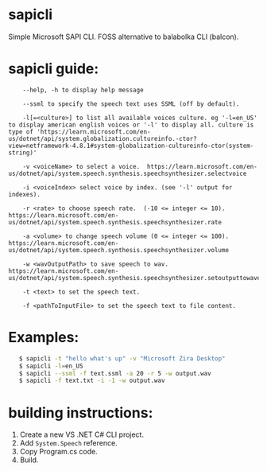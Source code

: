 # sapicli
Simple Microsoft SAPI CLI. 
FOSS alternative to balabolka CLI (balcon).

# sapicli guide:

        --help, -h to display help message

        --ssml to specify the speech text uses SSML (off by default).
        
        -l[=<culture>] to list all available voices culture. eg '-l=en_US' to display american english voices or '-l' to display all. culture is type of 'https://learn.microsoft.com/en-us/dotnet/api/system.globalization.cultureinfo.-ctor?view=netframework-4.8.1#system-globalization-cultureinfo-ctor(system-string)'

        -v <voiceName> to select a voice.  https://learn.microsoft.com/en-us/dotnet/api/system.speech.synthesis.speechsynthesizer.selectvoice
        
        -i <voiceIndex> select voice by index. (see '-l' output for indexes).
        
        -r <rate> to choose speech rate.  (-10 <= integer <= 10).  https://learn.microsoft.com/en-us/dotnet/api/system.speech.synthesis.speechsynthesizer.rate

        -a <volume> to change speech volume (0 <= integer <= 100). https://learn.microsoft.com/en-us/dotnet/api/system.speech.synthesis.speechsynthesizer.volume

        -w <wavOutputPath> to save speech to wav. https://learn.microsoft.com/en-us/dotnet/api/system.speech.synthesis.speechsynthesizer.setoutputtowavefile

        -t <text> to set the speech text.

        -f <pathToInputFile> to set the speech text to file content.
# Examples:

```bash 
   $ sapicli -t "hello what's up" -v "Microsoft Zira Desktop"
   $ sapicli -l=en_US
   $ sapicli --ssml -f text.ssml -a 20 -r 5 -w output.wav
   $ sapicli -f text.txt -i -1 -w output.wav
```

# building instructions:
  1. Create a new VS .NET C# CLI project.
  2. Add `System.Speech` reference.
  3. Copy Program.cs code.
  4. Build.
